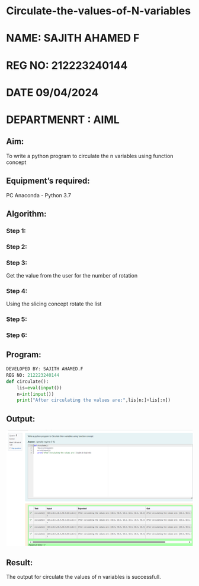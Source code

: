 # Circulate-the-values-of-N-variables
# NAME: SAJITH AHAMED F
# REG NO: 212223240144
# DATE 09/04/2024
# DEPARTMENRT : AIML
## Aim:
To write a python program to circulate the n variables using function concept
## Equipment’s required:
PC
Anaconda - Python 3.7
## Algorithm: 
### Step 1: 
### Step 2: 
### Step 3: 
Get the value from the user for the number of rotation
### Step 4: 
Using the slicing concept rotate the list

### Step 5: 
### Step 6: 
## Program:
```python
DEVELOPED BY: SAJITH AHAMED.F
REG NO: 212223240144
def circulate():
    lis=eval(input())
    n=int(input())
    print("After circulating the values are:",lis[n:]+lis[:n])
```
## Output:
![alt text](<Screenshot 2024-04-08 220535.png>)

## Result:
The output for circulate the values of n variables is successfull.
